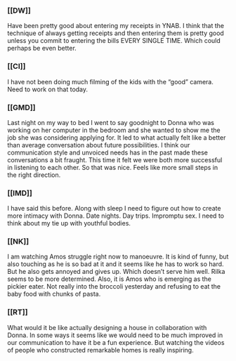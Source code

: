 ### [[DW]]
Have been pretty good about entering my receipts in YNAB. I think that the technique of always getting receipts and then entering them is pretty good unless you commit to entering the bills EVERY SINGLE TIME. Which could perhaps be even better.

### [[CI]]
I have not been doing much filming of the kids with the “good” camera. Need to work on that today.

### [[GMD]]
Last night on my way to bed I went to say goodnight to Donna who was working on her computer in the bedroom and she wanted to show me the job she was considering applying for. It led to what actually felt like a better than average conversation about future possibilities. I think our communication style and unvoiced needs has in the past made these conversations a bit fraught. This time it felt we were both more successful in listening to each other. So that was nice. Feels like more small steps in the right direction.

### [[IMD]]
I have said this before. Along with sleep I need to figure out how to create more intimacy with Donna. Date nights. Day trips. Impromptu sex. I  need to think about my tie up with youthful bodies.

### [[NK]]
I am watching Amos struggle right now to manoeuvre.  It is kind of funny, but also touching as he is so bad at it and it seems like he has to work so hard. But he also gets annoyed and gives up. Which doesn’t serve him well. Rilka seems to be more determined. Also, it is Amos who is emerging as the pickier eater. Not really into the broccoli yesterday and refusing to eat the baby food with chunks of pasta.

### [[RT]]
What would it be like actually designing a house in collaboration with Donna. In some ways it seems like we would need to be much improved in our communication to have it be a fun experience. But watching the videos of people who constructed remarkable homes is really inspiring.


